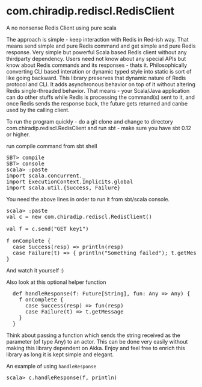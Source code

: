 com.chiradip.rediscl.RedisClient
===========

A no nonsense Redis Client using pure scala


The approach is simple - keep interaction with Redis in Red-ish way. That means send simple and pure Redis command
and get simple and pure Redis response. Very simple but powerful Scala based Redis client without any thirdparty 
dependency. Users need not know about any special APIs but know about Redis commands and its responses - thats it. 
Philosophically converting CLI based interation or dynamic typed style into static is sort of like going backward. 
This library preserves that dynamic nature of Redis protocol and CLI. It adds asynchronous behavior on top of it without altering Redis single-threaded behavior. That means - your Scala/Java application can do other stuffs while Redis is processing the command(s) sent to it, and once Redis sends the response back, the future gets returned and canbe used by the calling client.

To run the program quickly - do a git clone and change to directory com.chiradip.rediscl.RedisClient and run sbt - make sure you have sbt 0.12 or higher.

run compile command from sbt shell

<pre>
SBT> compile 
SBT> console
scala> :paste
import scala.concurrent._
import ExecutionContext.Implicits.global
import scala.util.{Success, Failure}
</pre>

You need the above lines in order to run it from sbt/scala console. 

<pre>
scala> :paste
val c = new com.chiradip.rediscl.RedisClient()

val f = c.send("GET key1")

f onComplete {
  case Success(resp) => println(resp)
  case Failure(t) => { println("Something failed"); t.getMessage()}
}
</pre>

And watch it yourself :) 

Also look at this optional helper function 

<pre>
  def handleResponse(f: Future[String], fun: Any => Any) {
    f onComplete {
      case Success(resp) => fun(resp)
      case Failure(t) => t.getMessage
    }
  }
</pre>

Think about passing a function which sends the string received as the parameter (of type Any) to an actor. This can be done very easily without making this library dependent on Akka. Enjoy and feel free to enrich this library as long it is kept simple and elegant.

An example of using <code>handleResponse</code>

<pre>
scala> c.handleResponse(f, println)
</pre>

